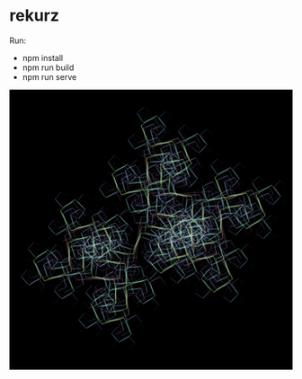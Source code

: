 # rekurz

Run:
* npm install
* npm run build
* npm run serve


![Visualization](https://github.com/Sporradik/rekurz/blob/master/src/assets/screenshot.png?raw=true)
